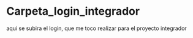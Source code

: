 # Carpeta_login_integrador
aqui se subira el login, que me toco realizar para el proyecto integrador
